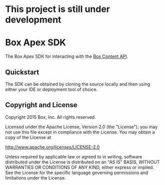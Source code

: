 This project is still under development
=======================================

Box Apex SDK
============

The Box Apex SDK for interacting with the 
[Box Content API](https://box-content.readme.io/).

Quickstart
----------

The SDK can be obtained by cloning the source locally and then using either your IDE or deployment tool of choice. 


Copyright and License
---------------------

Copyright 2015 Box, Inc. All rights reserved.

Licensed under the Apache License, Version 2.0 (the "License");
you may not use this file except in compliance with the License.
You may obtain a copy of the License at

   http://www.apache.org/licenses/LICENSE-2.0

Unless required by applicable law or agreed to in writing, software
distributed under the License is distributed on an "AS IS" BASIS,
WITHOUT WARRANTIES OR CONDITIONS OF ANY KIND, either express or implied.
See the License for the specific language governing permissions and
limitations under the License.